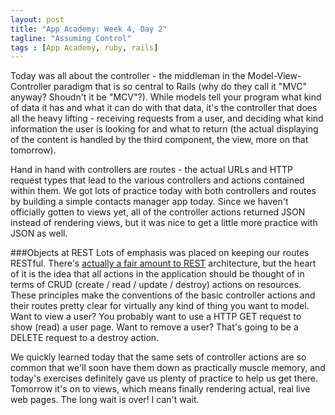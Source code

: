 ```yaml
---
layout: post
title: "App Academy: Week 4, Day 2"
tagline: "Assuming Control"
tags : [App Academy, ruby, rails]
---
```

Today was all about the controller - the middleman in the Model-View-Controller paradigm that is so central to Rails (why do they call it "MVC" anyway? Shoudn't it be "MCV"?).  While models tell your program what kind of data it has and what it can do with that data, it's the controller that does all the heavy lifting - receiving requests from a user, and deciding what kind information the user is looking for and what to return (the actual displaying of the content is handled by the third component, the view, more on that tomorrow).

Hand in hand with controllers are routes - the actual URLs and HTTP request types that lead to the various controllers and actions contained within them. We got lots of practice today with both controllers and routes by building a simple contacts manager app today. Since we haven't officially gotten to views yet, all of the controller actions returned JSON instead of rendering views, but it was nice to get a little more practice with JSON as well.

###Objects at REST
Lots of emphasis was placed on keeping our routes RESTful. There's [actually a fair amount to REST](http://en.wikipedia.org/wiki/Representational_state_transfer) architecture, but the heart of it is the idea that all actions in the application should be thought of in terms of CRUD (create / read / update / destroy) actions on resources. These principles make the conventions of the basic controller actions and their routes pretty clear for virtually any kind of thing you want to model. Want to view a user? You probably want to use a HTTP GET request to show (read) a user page. Want to remove a user? That's going to be a DELETE request to a destroy action.

We quickly learned today that the same sets of controller actions are so common that we'll soon have them down as practically muscle memory, and today's exercises definitely gave us plenty of practice to help us get there. Tomorrow it's on to views, which means finally rendering actual, real live web pages. The long wait is over! I can't wait.